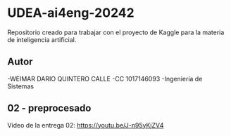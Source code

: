 # UDEA-ai4eng-20242
Repositorio creado para trabajar con el proyecto de Kaggle para la materia de inteligencia artificial.

## Autor
-WEIMAR DARIO QUINTERO CALLE
-CC 1017146093
-Ingeniería de Sistemas

## 02 - preprocesado
Video de la entrega 02: https://youtu.be/J-n95yKjZV4
